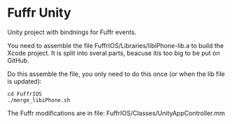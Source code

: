 # Fuffr Unity

Unity project with bindnings for Fuffr events.

You need to assemble the file FuffrIOS/Libraries/libiPhone-lib.a to build the Xcode project. It is split into sveral parts, beacuse itis too big to be put on GitHub.

Do this assemble the file, you only need to do this once (or when the lib file is updated):

    cd FuffrIOS
    ./merge_libiPhone.sh

The Fuffr modifications are in file: FuffrIOS/Classes/UnityAppController.mm
